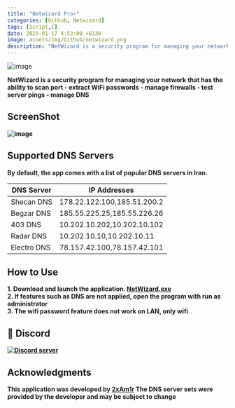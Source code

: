 ```yaml
---
title: "Netwizard Pro⚡"
categories: [Github, Netwizard]
tags: [Script,C]
date: 2025-01-17 4:53:00 +0330
image: assets/img/Github/netwizard.png
description: "NetWizard is a security program for managing your network that has the ability to scan port - extract WiFi passwords - manage firewalls - test server pings - manage DNS" 
---
```

![image](https://github.com/user-attachments/assets/987c9a80-a553-43b4-af10-997c70b7ac5f)<br>

<b>NetWizard is a security program for managing your network that has the ability to scan port - extract WiFi passwords - manage firewalls - test server pings - manage DNS<b>

## ScreenShot

![image](https://github.com/user-attachments/assets/48e83710-a2b9-4bc7-aa6b-a7218fd83f9a)

## Supported DNS Servers

By default, the app comes with a list of popular DNS servers in Iran.

| DNS Server   | IP Addresses          |
| ------------ | ---------------------|
| Shecan DNS   | 178.22.122.100,185.51.200.2 |
| Begzar DNS   | 185.55.225.25,185.55.226.26 |
| 403 DNS      | 10.202.10.202,10.202.10.102 |
| Radar DNS    | 10.202.10.10,10.202.10.11 |
| Electro DNS  | 78.157.42.100,78.157.42.101 |

## How to Use
<b>1. Download and launch the application. [NetWizard.exe](https://github.com/2xAm1r/NetWizard/blob/main/NetWizard.exe)<b><br>
<b>2. If features such as DNS are not applied, open the program with run as administrator<b><br>
<b>3. The wifi password feature does not work on LAN, only wifi<b>

## 🔗 Discord
[![Discord server](https://discordapp.com/api/guilds/938143724565835848/embed.png?style=banner3)](https://discord.gg/WtPzSe94)

## Acknowledgments

<b>This application was developed by [2xAm1r](https://github.com/2xAm1r/) The DNS server sets were provided by the developer and may be subject to change<b>
